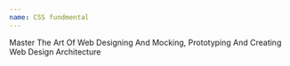 ```yaml
---
name: CSS fundmental
---
```


Master The Art Of Web Designing And Mocking, Prototyping And Creating Web Design Architecture
